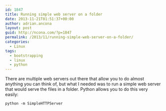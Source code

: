 ```yaml
---
id: 1847
title: Running simple web server on a folder
date: 2013-11-21T01:51:37+00:00
author: adrian.ancona
layout: post
guid: http://ncona.com/?p=1847
permalink: /2013/11/running-simple-web-server-on-a-folder/
categories:
  - Linux
tags:
  - bootstrapping
  - linux
  - python
---
```

There are multiple web servers out there that allow you to do almost anything you can think of, but what I needed was to run a simple web server that would serve the files in a folder. Python allows you to do this very easily:

```
python -m SimpleHTTPServer
```

<!--more-->
